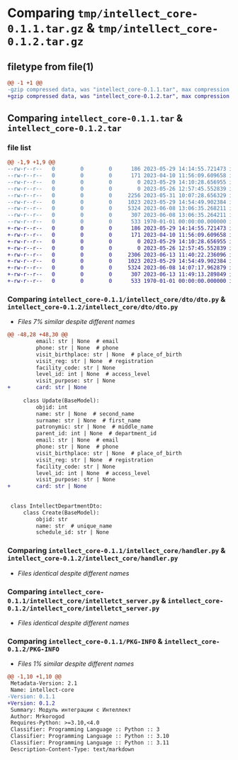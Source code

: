 # Comparing `tmp/intellect_core-0.1.1.tar.gz` & `tmp/intellect_core-0.1.2.tar.gz`

## filetype from file(1)

```diff
@@ -1 +1 @@
-gzip compressed data, was "intellect_core-0.1.1.tar", max compression
+gzip compressed data, was "intellect_core-0.1.2.tar", max compression
```

## Comparing `intellect_core-0.1.1.tar` & `intellect_core-0.1.2.tar`

### file list

```diff
@@ -1,9 +1,9 @@
--rw-r--r--   0        0        0      186 2023-05-29 14:14:55.721473 intellect_core-0.1.1/LICENSE
--rw-r--r--   0        0        0      171 2023-04-10 11:56:09.609658 intellect_core-0.1.1/README.md
--rw-r--r--   0        0        0        0 2023-05-29 14:10:28.656955 intellect_core-0.1.1/intellect_core/__init__.py
--rw-r--r--   0        0        0        0 2023-05-26 12:57:45.552839 intellect_core-0.1.1/intellect_core/dto/__init__.py
--rw-r--r--   0        0        0     2256 2023-05-31 10:07:28.656329 intellect_core-0.1.1/intellect_core/dto/dto.py
--rw-r--r--   0        0        0     1023 2023-05-29 14:54:49.902384 intellect_core-0.1.1/intellect_core/handler.py
--rw-r--r--   0        0        0     5324 2023-06-08 13:06:35.268211 intellect_core-0.1.1/intellect_core/intelletct_server.py
--rw-r--r--   0        0        0      307 2023-06-08 13:06:35.264211 intellect_core-0.1.1/pyproject.toml
--rw-r--r--   0        0        0      533 1970-01-01 00:00:00.000000 intellect_core-0.1.1/PKG-INFO
+-rw-r--r--   0        0        0      186 2023-05-29 14:14:55.721473 intellect_core-0.1.2/LICENSE
+-rw-r--r--   0        0        0      171 2023-04-10 11:56:09.609658 intellect_core-0.1.2/README.md
+-rw-r--r--   0        0        0        0 2023-05-29 14:10:28.656955 intellect_core-0.1.2/intellect_core/__init__.py
+-rw-r--r--   0        0        0        0 2023-05-26 12:57:45.552839 intellect_core-0.1.2/intellect_core/dto/__init__.py
+-rw-r--r--   0        0        0     2306 2023-06-13 11:40:22.236096 intellect_core-0.1.2/intellect_core/dto/dto.py
+-rw-r--r--   0        0        0     1023 2023-05-29 14:54:49.902384 intellect_core-0.1.2/intellect_core/handler.py
+-rw-r--r--   0        0        0     5324 2023-06-08 14:07:17.962879 intellect_core-0.1.2/intellect_core/intelletct_server.py
+-rw-r--r--   0        0        0      307 2023-06-13 11:49:13.289849 intellect_core-0.1.2/pyproject.toml
+-rw-r--r--   0        0        0      533 1970-01-01 00:00:00.000000 intellect_core-0.1.2/PKG-INFO
```

### Comparing `intellect_core-0.1.1/intellect_core/dto/dto.py` & `intellect_core-0.1.2/intellect_core/dto/dto.py`

 * *Files 7% similar despite different names*

```diff
@@ -48,28 +48,30 @@
         email: str | None  # email
         phone: str | None  # phone
         visit_birthplace: str | None  # place_of_birth
         visit_reg: str | None  # registration
         facility_code: str | None
         level_id: int | None  # access_level
         visit_purpose: str | None
+        card: str | None
 
     class Update(BaseModel):
         objid: int
         name: str | None  # second_name
         surname: str | None  # first_name
         patronymic: str | None  # middle_name
         parent_id: int | None  # department_id
         email: str | None  # email
         phone: str | None  # phone
         visit_birthplace: str | None  # place_of_birth
         visit_reg: str | None  # registration
         facility_code: str | None
         level_id: int | None  # access_level
         visit_purpose: str | None
+        card: str | None
 
 
 class IntellectDepartmentDto:
     class Create(BaseModel):
         objid: str
         name: str  # unique_name
         schedule_id: str | None
```

### Comparing `intellect_core-0.1.1/intellect_core/handler.py` & `intellect_core-0.1.2/intellect_core/handler.py`

 * *Files identical despite different names*

### Comparing `intellect_core-0.1.1/intellect_core/intelletct_server.py` & `intellect_core-0.1.2/intellect_core/intelletct_server.py`

 * *Files identical despite different names*

### Comparing `intellect_core-0.1.1/PKG-INFO` & `intellect_core-0.1.2/PKG-INFO`

 * *Files 1% similar despite different names*

```diff
@@ -1,10 +1,10 @@
 Metadata-Version: 2.1
 Name: intellect-core
-Version: 0.1.1
+Version: 0.1.2
 Summary: Модуль интеграции с Интеллект
 Author: Mrkorogod
 Requires-Python: >=3.10,<4.0
 Classifier: Programming Language :: Python :: 3
 Classifier: Programming Language :: Python :: 3.10
 Classifier: Programming Language :: Python :: 3.11
 Description-Content-Type: text/markdown
```

